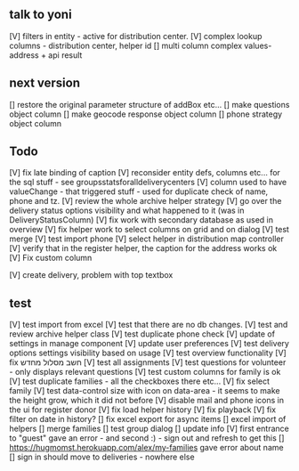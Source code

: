 ## talk to yoni
[V] filters in entity - active for distribution center.
[V] complex lookup columns - distribution center, helper id
[] multi column complex values- address + api result


## next version
[] restore the original parameter structure of addBox etc...
[] make questions object column
[] make geocode response object column
[] phone strategy object column

## Todo
[V] fix late binding of caption
[V] reconsider entity defs, columns etc... for the sql stuff - see groupsstatsforalldeliverycenters
[V] column used to have valueChange - that triggered stuff - used for duplicate check of name, phone and tz.
[V] review the whole archive helper strategy
[V] go over the delivery status options visibility and what happened to it (was in DeliveryStatusColumn)
[V] fix work with secondary database as used in overview
[V] fix helper work to select columns on grid and on dialog
[V] test merge
[V] test import phone
[V] select helper in distribution map controller
[V] verify that in the register helper, the caption for the address works ok
[V] Fix custom column

[V] create delivery, problem with top textbox

## test
[V] test import from excel
[V] test that there are no db changes.
[V] test and review archive helper class
[V] test duplicate phone check
[V] update of settings in manage component
[V] update user preferences
[V] test delivery options settings visibility based on usage
[V] test overview functionality
[V] fix חשב מסלול מחדש
[V] test all assignments 
[V] test questions for volunteer - only displays relevant questions
[V] test custom columns for family is ok
[V] test duplicate families - all the checkboxes there etc...
[V] fix select family
[V] test data-control size with icon on data-area - it seems to make the height grow, which it did not before
[V] disable mail and phone icons in the ui for register donor
[V] fix load helper history
[V] fix playback
[V] fix filter on date in history?
[] fix excel export for async items
[] excel import of helpers
[] merge families
[] test group dialog
[] update info
[V] first entrance to "guest" gave an error - and second :) - sign out and refresh to get this
[] https://hugmomst.herokuapp.com/alex/my-families gave error about name
[] sign in should move to deliveries - nowhere else